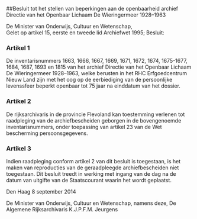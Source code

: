 <meta http-equiv='Content-Type' content='text/html; charset=utf-8' />

##Besluit tot het stellen van beperkingen aan de openbaarheid archief Directie van het Openbaar Lichaam De Wieringermeer 1928–1963

De Minister van Onderwijs, Cultuur en Wetenschap,  
Gelet op artikel 15, eerste en tweede lid Archiefwet 1995;
Besluit:    

### Artikel  1  

De inventarisnummers 1663, 1666, 1667, 1669, 1671, 1672, 1674, 1675-1677, 1684, 1687, 1693 en 1815 van het archief Directie van het Openbaar Lichaam De Wieringermeer 1928–1963, welke berusten in het RHC Erfgoedcentrum Nieuw Land zijn met het oog op de eerbiediging van de persoonlijke levenssfeer beperkt openbaar tot 75 jaar na einddatum van het dossier. 

### Artikel  2  

De rijksarchivaris in de provincie Flevoland kan toestemming verlenen tot raadpleging van de archiefbescheiden geborgen in de bovengenoemde inventarisnummers, onder toepassing van artikel 23 van de Wet bescherming persoonsgegevens. 

### Artikel  3  

Indien raadpleging conform artikel 2 van dit besluit is toegestaan, is het maken van reproducties van de geraadpleegde archiefbescheiden niet toegestaan. 
Dit besluit treedt in werking met ingang van de dag na de datum van uitgifte van de Staatscourant waarin het wordt geplaatst.   

Den Haag 
8 september 2014   

De 
Minister van Onderwijs, Cultuur en Wetenschap, namens deze, 
De Algemene Rijksarchivaris 
K.J.P.F.M. Jeurgens     
